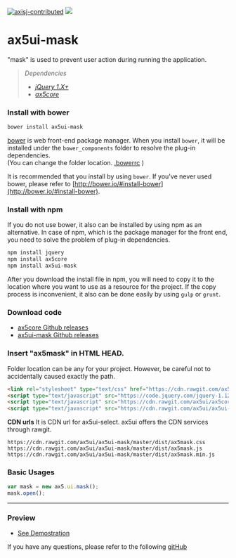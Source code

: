 [![axisj-contributed](https://img.shields.io/badge/AXISJ.com-Contributed-green.svg)](https://github.com/axisj)
![](https://img.shields.io/badge/Seowoo-Mondo&Thomas-red.svg)

# ax5ui-mask
"mask" is used to prevent user action during running the application.
> *Dependencies*
> * _[jQuery 1.X+](http://jquery.com/)_
> * _[ax5core](http://ax5.io/ax5core)_


### Install with bower
```sh
bower install ax5ui-mask
```
[bower](http://bower.io/#install-bower) is web front-end package manager.
When you install `bower`, it will be installed under the `bower_components` folder to resolve the plug-in dependencies.  
(You can change the folder location. [.bowerrc](http://bower.io/docs/config/#bowerrc-specification) )

It is recommended that you install by using `bower`. 
If you've never used bower, please refer to [http://bower.io/#install-bower](http://bower.io/#install-bower).

### Install with npm
If you do not use bower, it also can be installed by using npm as an alternative.
In case of npm, which is the package manager for the front end, you need to solve the problem of plug-in dependencies.

```sh
npm install jquery
npm install ax5core
npm install ax5ui-mask
```

After you download the install file in npm, you will need to copy it to the location where you want to use as a resource for the project.
If the copy process is inconvenient, it also can be done easily by using `gulp` or `grunt`.

### Download code
- [ax5core Github releases](https://github.com/ax5ui/ax5core/releases)
- [ax5ui-mask Github releases](https://github.com/ax5ui/ax5ui-mask/releases)

### Insert "ax5mask" in HTML HEAD.

Folder location can be any for your project. However, be careful not to accidentally caused
exactly the path.
```html
<link rel="stylesheet" type="text/css" href="https://cdn.rawgit.com/ax5ui/ax5ui-mask/master/dist/ax5mask.css" />
<script type="text/javascript" src="https://code.jquery.com/jquery-1.12.3.min.js"></script>
<script type="text/javascript" src="https://cdn.rawgit.com/ax5ui/ax5core/master/dist/ax5core.min.js"></script>
<script type="text/javascript" src="https://cdn.rawgit.com/ax5ui/ax5ui-mask/master/dist/ax5mask.min.js"></script>
```

**CDN urls**
It is CDN url for ax5ui-select. ax5ui offers the CDN services through rawgit.
```
https://cdn.rawgit.com/ax5ui/ax5ui-mask/master/dist/ax5mask.css
https://cdn.rawgit.com/ax5ui/ax5ui-mask/master/dist/ax5mask.js
https://cdn.rawgit.com/ax5ui/ax5ui-mask/master/dist/ax5mask.min.js
```

### Basic Usages
```js
var mask = new ax5.ui.mask();
mask.open();
```

***

### Preview
- [See Demostration](http://ax5.io/ax5ui-mask/demo/index.html)

If you have any questions, please refer to the following [gitHub](https://github.com/ax5ui/ax5ui-kernel)